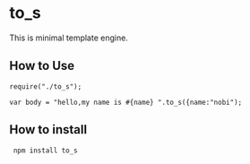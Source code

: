 # to_s
This is minimal template engine.

## How to Use

	require("./to_s");

	var body = "hello,my name is #{name} ".to_s({name:"nobi");

## How to install
	 
	 npm install to_s



